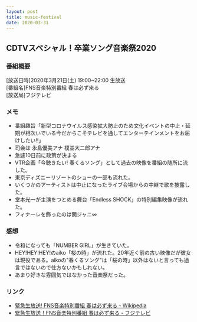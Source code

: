 ```yaml
---
layout: post
title: music-festival
date: 2020-03-31
---
```


## CDTVスペシャル！卒業ソング音楽祭2020

### 番組概要
[放送日時]2020年3月21日(土) 19:00~22:00 生放送<br>
[番組名]FNS音楽特別番組 春は必ず来る<br>
[放送局]フジテレビ<br>

### メモ
- 番組趣旨「新型コロナウイルス感染拡大防止のため文化イベントの中止・延期が相次いでいる今だからこそテレビを通してエンターテインメントをお届けしたい!!」
- 司会は 永島優美アナ 榎並大二郎アナ
- 急遽10日前に政策が決まる
- VTR企画「今聴きたい! 春くるソング」として過去の映像を番組の随所に流した。
- 東京ディズニーリゾートのショーの一部も流れた。
- いくつかのアーティストは中止になったライブ会場からの中継で歌を披露した。
- 堂本光一が主演をつとめる舞台「Endless SHOCK」の特別編集映像が流れた。
- フィナーレを飾ったのは関ジャニ∞

### 感想
- 令和になっても「NUMBER GIRL」が生きていた。
- HEY!HEY!HEY!のaiko「桜の時」が流れた。20年近く前の古い映像だが彼女は現役である。aikoの"春くるソング"は「桜の時」以外はないと言っても過言ではないので仕方ないかもしれない。
- あまり好きな雰囲気ではなかった音楽祭だった。

### リンク
- [緊急生放送! FNS音楽特別番組 春は必ず来る - Wikipedia](https://ja.wikipedia.org/wiki/%E7%B7%8A%E6%80%A5%E7%94%9F%E6%94%BE%E9%80%81!_FNS%E9%9F%B3%E6%A5%BD%E7%89%B9%E5%88%A5%E7%95%AA%E7%B5%84_%E6%98%A5%E3%81%AF%E5%BF%85%E3%81%9A%E6%9D%A5%E3%82%8B)
- [緊急生放送！FNS音楽特別番組 春は必ず来る - フジテレビ](https://www.fujitv.co.jp/FNS/sp/index.html)
